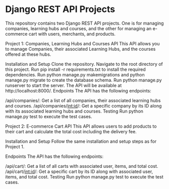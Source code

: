 # Django REST API Projects
This repository contains two Django REST API projects. One is for managing companies, learning hubs and courses, and the other for managing an e-commerce cart with users, merchants, and products.

Project 1: Companies, Learning Hubs and Courses API
This API allows you to manage Companies, their associated Learning Hubs, and the courses offered at these hubs.

Installation and Setup
Clone the repository.
Navigate to the root directory of this project.
Run pip install -r requirements.txt to install the required dependencies.
Run python manage.py makemigrations and python manage.py migrate to create the database schema.
Run python manage.py runserver to start the server. The API will be available at http://localhost:8000/.
Endpoints
The API has the following endpoints:

/api/companies/: Get a list of all companies, their associated learning hubs and courses.
/api/companies/<int:id>/: Get a specific company by its ID along with its associated learning hubs and courses.
Testing
Run python manage.py test to execute the test cases.

Project 2: E-commerce Cart API
This API allows users to add products to their cart and calculate the total cost including the delivery fee.

Installation and Setup
Follow the same installation and setup steps as for Project 1.

Endpoints
The API has the following endpoints:

/api/cart/: Get a list of all carts with associated user, items, and total cost.
/api/cart/<int:id>/: Get a specific cart by its ID along with associated user, items, and total cost.
Testing
Run python manage.py test to execute the test cases.
